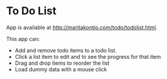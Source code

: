 # To Do List
App is available at http://maritakontio.com/todo/todolist.html.

This app can:

* Add and remove todo items to a todo list.
* Click a list item to edit and to see the progress for that item
* Drag and drop items to reorder the list
* Load dummy data with a mouse click
